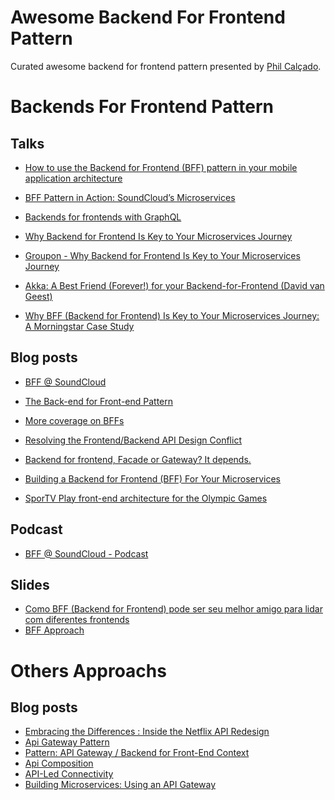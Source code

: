 # Awesome Backend For Frontend Pattern

Curated awesome backend for frontend pattern presented by [Phil Calçado](http://philcalcado.com/).

# Backends For Frontend Pattern

## Talks
* [How to use the Backend for Frontend (BFF) pattern in your mobile application architecture](https://www.safaribooksonline.com/videos/oreilly-software-architecture/9781491985274/9781491985274-video315419)
* [BFF Pattern in Action: SoundCloud’s Microservices](https://www.youtube.com/watch?v=jfN6HOgURXM)
* [Backends for frontends with GraphQL](https://youtu.be/GLp2RccPPIo)
* [Why Backend for Frontend Is Key to Your Microservices Journey](https://www.youtube.com/watch?v=PwgQZ8eCGxA)
* [Groupon - Why Backend for Frontend Is Key to Your Microservices Journey ](https://www.youtube.com/watch?v=-cxpM1DDEIs&t=1758s)
* [Akka: A Best Friend (Forever!) for your Backend-for-Frontend (David van Geest)](https://www.youtube.com/watch?v=DRxLFWmvJ8A)

* [Why BFF (Backend for Frontend) Is Key to Your Microservices Journey: A Morningstar Case Study](https://gotochgo.com/2017/sessions/114)

## Blog posts
* [BFF @ SoundCloud](https://www.thoughtworks.com/insights/blog/bff-soundcloud)
* [The Back-end for Front-end Pattern](http://philcalcado.com/2015/09/18/the_back_end_for_front_end_pattern_bff.html)
* [More coverage on BFFs](https://samnewman.io/blog/2016/02/14/more-coverage-on-bffs/)
* [Resolving the Frontend/Backend API Design Conflict](https://launchany.com/resolving-the-frontendbackend-api-design-conflict/)
* [Backend for frontend, Facade or Gateway? It depends.](http://dev.academicwork.se/backend-for-frontend-facade-or-gateway-it-depends/)
* [Building a Backend for Frontend (BFF) For Your Microservices](https://nordicapis.com/building-a-backend-for-frontend-shim-for-your-microservices/)

* [SporTV Play front-end architecture for the Olympic Games](https://blog.guilhermegarnier.com/2017/04/sportv_play_front_end_architecture_for_the_olympic_games/)


## Podcast

* [BFF @ SoundCloud - Podcast](https://www.thoughtworks.com/insights/blog/podcast-bff-soundcloud-0)

## Slides

* [Como BFF (Backend for Frontend) pode ser seu melhor amigo para lidar com diferentes frontends](https://www.slideshare.net/tdc-globalcode/tdc2018sp-trilha-microservices-como-bff-backend-for-frontend-pode-ser-seu-melhor-amigo-para-lidar-com-diferentes-frontends?qid=051a6085-9e58-42bf-bd35-8fd97c9b303a&v=&b=&from_search=1)
* [BFF Approach](http://jug.mk/presentations/javaskop18/microservices.pdf)


# Others Approachs


## Blog posts

* [Embracing the Differences : Inside the Netflix API Redesign](https://medium.com/netflix-techblog/embracing-the-differences-inside-the-netflix-api-redesign-15fd8b3dc49d)
* [Api Gateway Pattern](https://freecontent.manning.com/the-api-gateway-pattern/)
* [Pattern: API Gateway / Backend for Front-End
Context](https://microservices.io/patterns/apigateway.html)
* [Api Composition](https://microservices.io/patterns/data/api-composition.html)
* [API-Led Connectivity](https://dzone.com/articles/api-led-connectivity-with-mule)
* [Building Microservices: Using an API Gateway](
https://www.nginx.com/blog/building-microservices-using-an-api-gateway/)

